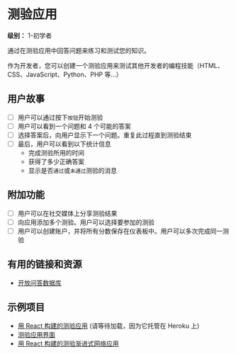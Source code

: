 # 测验应用

**级别：** 1-初学者

通过在测验应用中回答问题来练习和测试您的知识。

作为开发者，您可以创建一个测验应用来测试其他开发者的编程技能（HTML、CSS、JavaScript、Python、PHP 等...）

## 用户故事

-   [ ] 用户可以通过按下`按钮`开始测验
-   [ ] 用户可以看到一个问题和 4 个可能的答案
-   [ ] 选择答案后，向用户显示下一个问题。重复此过程直到测验结束
-   [ ] 最后，用户可以看到以下统计信息
    -   完成测验所用的时间
    -   获得了多少正确答案
    -   显示是否`通过`或`未通过`测验的消息

## 附加功能

-   [ ] 用户可以在社交媒体上分享测验结果
-   [ ] 向应用添加多个测验。用户可以选择要参加的测验
-   [ ] 用户可以创建账户，并将所有分数保存在仪表板中。用户可以多次完成同一测验

## 有用的链接和资源

-   [开放问答数据库](https://opentdb.com/api_config.php)

## 示例项目

-   [用 React 构建的测验应用](http://tranquil-beyond-43849.herokuapp.com/) (请等待加载，因为它托管在 Heroku 上)
-   [测验应用界面](https://codepen.io/FlorinPop17/full/qqYNgW)
-   [用 React 构建的测验渐进式网络应用](https://github.com/SafdarJamal/quiz-app)
